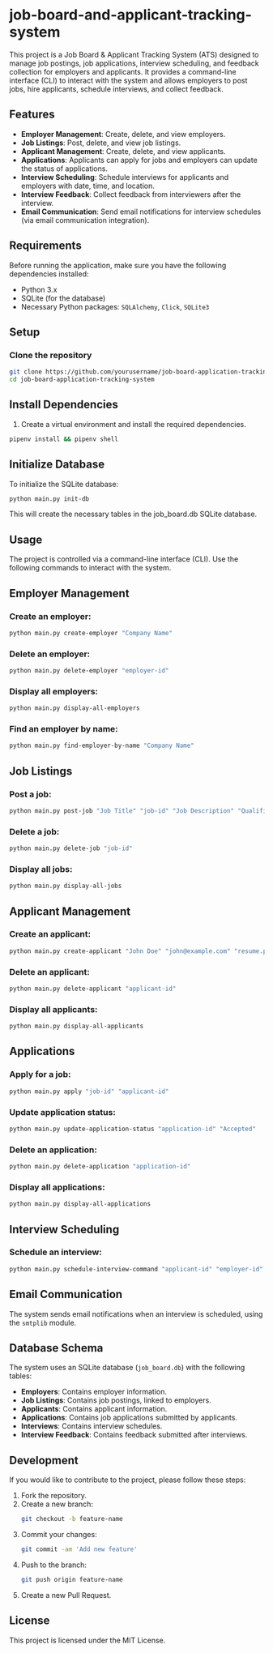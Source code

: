 # job-board-and-applicant-tracking-system
This project is a Job Board & Applicant Tracking System (ATS) designed to manage job postings, job applications, interview scheduling, and feedback collection for employers and applicants. It provides a command-line interface (CLI) to interact with the system and allows employers to post jobs, hire applicants, schedule interviews, and collect feedback.

## Features

- **Employer Management**: Create, delete, and view employers.
- **Job Listings**: Post, delete, and view job listings.
- **Applicant Management**: Create, delete, and view applicants.
- **Applications**: Applicants can apply for jobs and employers can update the status of applications.
- **Interview Scheduling**: Schedule interviews for applicants and employers with date, time, and location.
- **Interview Feedback**: Collect feedback from interviewers after the interview.
- **Email Communication**: Send email notifications for interview schedules (via email communication integration).
  
## Requirements

Before running the application, make sure you have the following dependencies installed:

- Python 3.x
- SQLite (for the database)
- Necessary Python packages: `SQLAlchemy`, `Click`, `SQLite3`

## Setup

### Clone the repository

```bash
git clone https://github.com/yourusername/job-board-application-tracking-system.git
cd job-board-application-tracking-system
```

## Install Dependencies
1. Create a virtual environment and install the required dependencies.
```bash
pipenv install && pipenv shell 
```
## Initialize Database
To initialize the SQLite database:
```bash
python main.py init-db
```
This will create the necessary tables in the job_board.db SQLite database.

## Usage
The project is controlled via a command-line interface (CLI). Use the following commands to interact with the system.

## Employer Management
### Create an employer:
```bash
python main.py create-employer "Company Name"
```

### Delete an employer:
```bash
python main.py delete-employer "employer-id"
```

### Display all employers:
```bash
python main.py display-all-employers
```

### Find an employer by name:
```bash
python main.py find-employer-by-name "Company Name"
```

## Job Listings

### Post a job:
```bash
python main.py post-job "Job Title" "job-id" "Job Description" "Qualifications" "Salary Range" "Benefits" "2025-03-30"
```

### Delete a job:
```bash
python main.py delete-job "job-id"
```

### Display all jobs:
```bash
python main.py display-all-jobs
```

## Applicant Management

### Create an applicant:
```bash
python main.py create-applicant "John Doe" "john@example.com" "resume.pdf"
```

### Delete an applicant:
```bash
python main.py delete-applicant "applicant-id"
```

### Display all applicants:
```bash
python main.py display-all-applicants
```

## Applications

### Apply for a job:
```bash
python main.py apply "job-id" "applicant-id"
```

### Update application status:
```bash
python main.py update-application-status "application-id" "Accepted"
```

### Delete an application:
```bash
python main.py delete-application "application-id"
```

### Display all applications:
```bash
python main.py display-all-applications
```

## Interview Scheduling

### Schedule an interview:
```bash
python main.py schedule-interview-command "applicant-id" "employer-id" "2025-03-15 10:00:00" "Company Office"
```

## Email Communication
The system sends email notifications when an interview is scheduled, using the `smtplib` module.

## Database Schema
The system uses an SQLite database (`job_board.db`) with the following tables:

- **Employers**: Contains employer information.
- **Job Listings**: Contains job postings, linked to employers.
- **Applicants**: Contains applicant information.
- **Applications**: Contains job applications submitted by applicants.
- **Interviews**: Contains interview schedules.
- **Interview Feedback**: Contains feedback submitted after interviews.

## Development
If you would like to contribute to the project, please follow these steps:

1. Fork the repository.
2. Create a new branch:
   ```bash
   git checkout -b feature-name
   ```
3. Commit your changes:
   ```bash
   git commit -am 'Add new feature'
   ```
4. Push to the branch:
   ```bash
   git push origin feature-name
   ```
5. Create a new Pull Request.

## License
This project is licensed under the MIT License.

